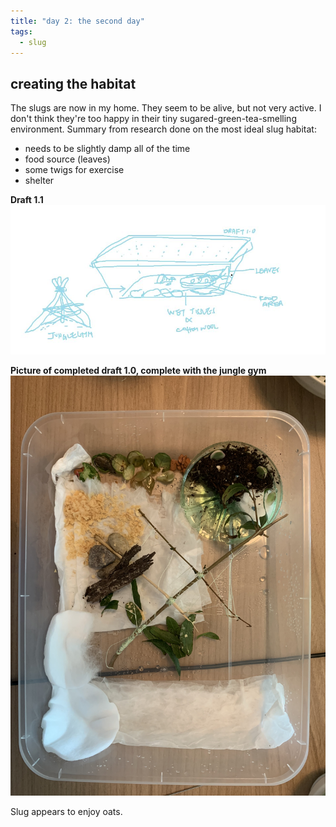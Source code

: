 ```yaml
---
title: "day 2: the second day" 
tags: 
  - slug 
---
```

## creating the habitat 
The slugs are now in my home. They seem to be alive, but not very active. I don't think they're too happy in their tiny sugared-green-tea-smelling environment. Summary from research done on the most ideal slug habitat: 
  
  * needs to be slightly damp all of the time 
  * food source (leaves)
  * some twigs for exercise
  * shelter 
  
 
**Draft 1.1**
![day-2-draft1-1](../assets/images/day-2-draft1-1.jpg) 

**Picture of completed draft 1.0, complete with the jungle gym** 
![day-2-draft1-1-photo](../assets/images/day-2-draft1-1-photo.jpeg) 


Slug appears to enjoy oats. 
